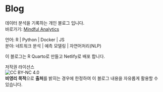 # Blog

데이터 분석을 기록하는 개인 블로그 입니다.\
바로가기: [Mindful Analytics](https://seheeopark.rbind.io)

언어: R \| Python \| Docker \| JS\
분야: 네트워크 분석 \| 예측 모델링 \| 자연어처리(NLP)

이 블로그는 R Quarto로 만들고 Netlify로 배포 합니다.

저작권 라이선스 \
![CC BY-NC 4.0](https://upload.wikimedia.org/wikipedia/commons/d/d3/Cc_by-nc_icon.svg)\
**비영리 목적**으로 **출처**를 밝히는 경우에 한정하여 이 블로그 내용을 자유롭게 활용할 수 있습니다.
